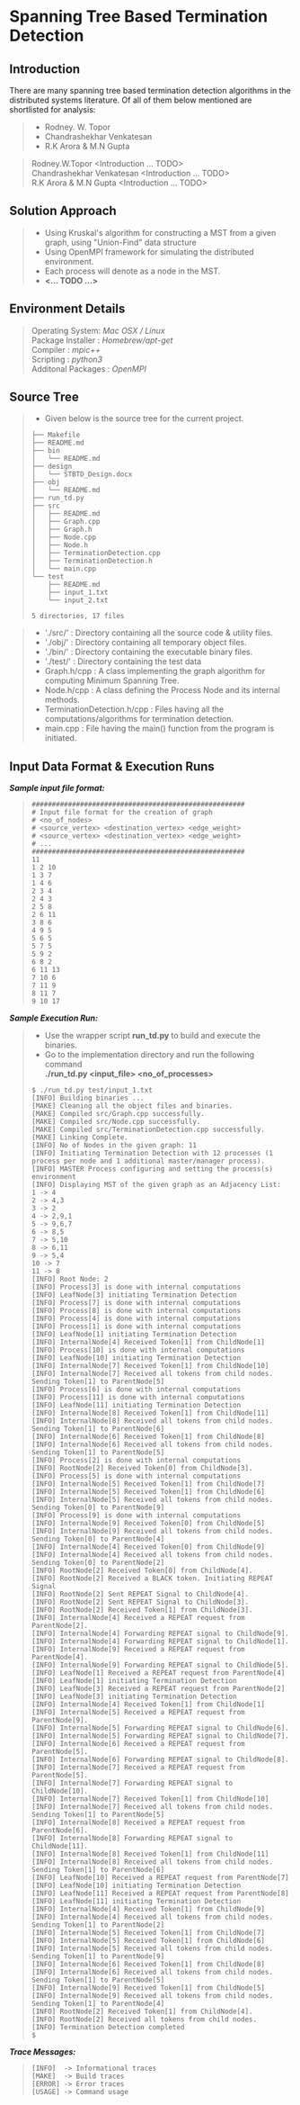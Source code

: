 
# Spanning Tree Based Termination Detection

## Introduction
There are many spanning tree based termination detection algorithms in the distributed systems literature. Of all of them below mentioned are shortlisted for analysis:
>- Rodney. W. Topor
>- Chandrashekhar Venkatesan
>- R.K Arora & M.N Gupta

> Rodney.W.Topor <Introduction ... TODO>  
> Chandrashekhar Venkatesan <Introduction ... TODO>  
> R.K Arora & M.N Gupta <Introduction ... TODO>  

## Solution Approach
>- Using Kruskal's algorithm for constructing a MST from a given graph, using "Union-Find" data structure
>- Using OpenMPI framework for simulating the distributed environment.
>- Each process will denote as a node in the MST.
>- **<... TODO ...\>**

## Environment Details
> Operating System:  _Mac OSX / Linux_  
> Package Installer : _Homebrew/apt-get_  
> Compiler : _mpic++_  
> Scripting : _python3_  
> Additonal Packages : _OpenMPI_  

## Source Tree
>- Given below is the source tree for the current project.
>```
> ├── Makefile
> ├── README.md
> ├── bin
> │   └── README.md
> ├── design
> │   └── STBTD_Design.docx
> ├── obj
> │   └── README.md
> ├── run_td.py
> ├── src
> │   ├── README.md
> │   ├── Graph.cpp
> │   ├── Graph.h
> │   ├── Node.cpp
> │   ├── Node.h
> │   ├── TerminationDetection.cpp
> │   ├── TerminationDetection.h
> │   └── main.cpp
> └── test
>     ├── README.md
>     ├── input_1.txt
>     └── input_2.txt
>
> 5 directories, 17 files
>```

>- './src/' : Directory containing all the source code & utility files.
>- './obj/' : Directory containing all temporary object files.
>- './bin/' : Directory containing the executable binary files.
>- './test/' : Directory containing the test data
>- Graph.h/cpp : A class implementing the graph algorithm for computing Minimum Spanning Tree.
>- Node.h/cpp  : A class defining the Process Node and its internal methods.
>- TerminationDetection.h/cpp : Files having all the computations/algorithms for termination detection.
>- main.cpp : File having the main() function from the program is initiated.

## Input Data Format & Execution Runs

**_Sample input file format:_**
>```
> #####################################################
> # Input file format for the creation of graph
> # <no_of_nodes>
> # <source_vertex> <destination_vertex> <edge_weight>
> # <source_vertex> <destination_vertex> <edge_weight>
> # ...
> #####################################################
> 11
> 1 2 10
> 1 3 7
> 1 4 6
> 2 3 4
> 2 4 3
> 2 5 8
> 2 6 11
> 3 8 6
> 4 9 5
> 5 6 5
> 5 7 5
> 5 9 2
> 6 8 2
> 6 11 13
> 7 10 6
> 7 11 9
> 8 11 7
> 9 10 17
>```

**_Sample Execution Run:_**
>- Use the wrapper script **run_td.py** to build and execute the binaries.
>- Go to the implementation directory and run the following command  
> **./run_td.py <input_file\> <no_of_processes\>**
>
>```
> $ ./run_td.py test/input_1.txt
> [INFO] Building binaries ...
> [MAKE] Cleaning all the object files and binaries.
> [MAKE] Compiled src/Graph.cpp successfully.
> [MAKE] Compiled src/Node.cpp successfully.
> [MAKE] Compiled src/TerminationDetection.cpp successfully.
> [MAKE] Linking Complete.
> [INFO] No of Nodes in the given graph: 11
> [INFO] Initiating Termination Detection with 12 processes (1 process per node and 1 additional master/manager process).
> [INFO] MASTER Process configuring and setting the process(s) environment
> [INFO] Displaying MST of the given graph as an Adjacency List:
> 1 -> 4
> 2 -> 4,3
> 3 -> 2
> 4 -> 2,9,1
> 5 -> 9,6,7
> 6 -> 8,5
> 7 -> 5,10
> 8 -> 6,11
> 9 -> 5,4
> 10 -> 7
> 11 -> 8
> [INFO] Root Node: 2
> [INFO] Process[3] is done with internal computations
> [INFO] LeafNode[3] initiating Termination Detection
> [INFO] Process[7] is done with internal computations
> [INFO] Process[8] is done with internal computations
> [INFO] Process[4] is done with internal computations
> [INFO] Process[1] is done with internal computations
> [INFO] LeafNode[1] initiating Termination Detection
> [INFO] InternalNode[4] Received Token[1] from ChildNode[1]
> [INFO] Process[10] is done with internal computations
> [INFO] LeafNode[10] initiating Termination Detection
> [INFO] InternalNode[7] Received Token[1] from ChildNode[10]
> [INFO] InternalNode[7] Received all tokens from child nodes. Sending Token[1] to ParentNode[5]
> [INFO] Process[6] is done with internal computations
> [INFO] Process[11] is done with internal computations
> [INFO] LeafNode[11] initiating Termination Detection
> [INFO] InternalNode[8] Received Token[1] from ChildNode[11]
> [INFO] InternalNode[8] Received all tokens from child nodes. Sending Token[1] to ParentNode[6]
> [INFO] InternalNode[6] Received Token[1] from ChildNode[8]
> [INFO] InternalNode[6] Received all tokens from child nodes. Sending Token[1] to ParentNode[5]
> [INFO] Process[2] is done with internal computations
> [INFO] RootNode[2] Received Token[0] from ChildNode[3].
> [INFO] Process[5] is done with internal computations
> [INFO] InternalNode[5] Received Token[1] from ChildNode[7]
> [INFO] InternalNode[5] Received Token[1] from ChildNode[6]
> [INFO] InternalNode[5] Received all tokens from child nodes. Sending Token[0] to ParentNode[9]
> [INFO] Process[9] is done with internal computations
> [INFO] InternalNode[9] Received Token[0] from ChildNode[5]
> [INFO] InternalNode[9] Received all tokens from child nodes. Sending Token[0] to ParentNode[4]
> [INFO] InternalNode[4] Received Token[0] from ChildNode[9]
> [INFO] InternalNode[4] Received all tokens from child nodes. Sending Token[0] to ParentNode[2]
> [INFO] RootNode[2] Received Token[0] from ChildNode[4].
> [INFO] RootNode[2] Received a BLACK token. Initiating REPEAT Signal
> [INFO] RootNode[2] Sent REPEAT Signal to ChildNode[4].
> [INFO] RootNode[2] Sent REPEAT Signal to ChildNode[3].
> [INFO] RootNode[2] Received Token[1] from ChildNode[3].
> [INFO] InternalNode[4] Received a REPEAT request from ParentNode[2].
> [INFO] InternalNode[4] Forwarding REPEAT signal to ChildNode[9].
> [INFO] InternalNode[4] Forwarding REPEAT signal to ChildNode[1].
> [INFO] InternalNode[9] Received a REPEAT request from ParentNode[4].
> [INFO] InternalNode[9] Forwarding REPEAT signal to ChildNode[5].
> [INFO] LeafNode[1] Received a REPEAT request from ParentNode[4]
> [INFO] LeafNode[1] initiating Termination Detection
> [INFO] LeafNode[3] Received a REPEAT request from ParentNode[2]
> [INFO] LeafNode[3] initiating Termination Detection
> [INFO] InternalNode[4] Received Token[1] from ChildNode[1]
> [INFO] InternalNode[5] Received a REPEAT request from ParentNode[9].
> [INFO] InternalNode[5] Forwarding REPEAT signal to ChildNode[6].
> [INFO] InternalNode[5] Forwarding REPEAT signal to ChildNode[7].
> [INFO] InternalNode[6] Received a REPEAT request from ParentNode[5].
> [INFO] InternalNode[6] Forwarding REPEAT signal to ChildNode[8].
> [INFO] InternalNode[7] Received a REPEAT request from ParentNode[5].
> [INFO] InternalNode[7] Forwarding REPEAT signal to ChildNode[10].
> [INFO] InternalNode[7] Received Token[1] from ChildNode[10]
> [INFO] InternalNode[7] Received all tokens from child nodes. Sending Token[1] to ParentNode[5]
> [INFO] InternalNode[8] Received a REPEAT request from ParentNode[6].
> [INFO] InternalNode[8] Forwarding REPEAT signal to ChildNode[11].
> [INFO] InternalNode[8] Received Token[1] from ChildNode[11]
> [INFO] InternalNode[8] Received all tokens from child nodes. Sending Token[1] to ParentNode[6]
> [INFO] LeafNode[10] Received a REPEAT request from ParentNode[7]
> [INFO] LeafNode[10] initiating Termination Detection
> [INFO] LeafNode[11] Received a REPEAT request from ParentNode[8]
> [INFO] LeafNode[11] initiating Termination Detection
> [INFO] InternalNode[4] Received Token[1] from ChildNode[9]
> [INFO] InternalNode[4] Received all tokens from child nodes. Sending Token[1] to ParentNode[2]
> [INFO] InternalNode[5] Received Token[1] from ChildNode[7]
> [INFO] InternalNode[5] Received Token[1] from ChildNode[6]
> [INFO] InternalNode[5] Received all tokens from child nodes. Sending Token[1] to ParentNode[9]
> [INFO] InternalNode[6] Received Token[1] from ChildNode[8]
> [INFO] InternalNode[6] Received all tokens from child nodes. Sending Token[1] to ParentNode[5]
> [INFO] InternalNode[9] Received Token[1] from ChildNode[5]
> [INFO] InternalNode[9] Received all tokens from child nodes. Sending Token[1] to ParentNode[4]
> [INFO] RootNode[2] Received Token[1] from ChildNode[4].
> [INFO] RootNode[2] Received all tokens from child nodes.
> [INFO] Termination Detection completed
> $
>```

**_Trace Messages:_**
>```
> [INFO]  -> Informational traces
> [MAKE]  -> Build traces
> [ERROR] -> Error traces
> [USAGE] -> Command usage
>```
